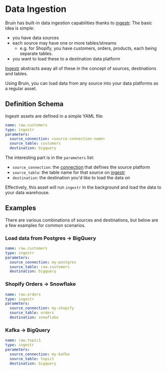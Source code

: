 # Data Ingestion

Bruin has built-in data ingestion capabilities thanks to [ingestr](https://github.com/bruin-data/ingestr). The basic idea is simple:
- you have data sources
- each source may have one or more tables/streams
  - e.g. for Shopify, you have customers, orders, products, each being separate tables.
- you want to load these to a destination data platform

[Ingestr](https://github.com/bruin-data/ingestr) abstracts away all of these in the concept of sources, destinations and tables.

Using Bruin, you can load data from any source into your data platforms as a regular asset.

## Definition Schema

Ingestr assets are defined in a simple YAML file:

```yaml
name: raw.customers
type: ingestr
parameters:
  source_connection: <source-connection-name>
  source_table: customers
  destination: bigquery
```

The interesting part is in the `parameters` list:
- `source_connection`: the [connection](../getting-started/concepts.md#connection) that defines the source platform
- `source_table`: the table name for that source on [ingestr](https://bruin-data.github.io/ingestr/supported-sources/shopify.html)
- `destination`: the destination you'd like to load the data on

Effectively, this asset will run `ingestr` in the background and load the data to your data warehouse.

## Examples
There are various combinations of sources and destinations, but below are a few examples for common scenarios.

### Load data from Postgres -> BigQuery
```yaml
name: raw.customers
type: ingestr
parameters:
  source_connection: my-postgres
  source_table: raw.customers
  destination: bigquery
```

### Shopify Orders -> Snowflake
```yaml
name: raw.orders
type: ingestr
parameters:
  source_connection: my-shopify
  source_table: orders
  destination: snowflake
```

### Kafka -> BigQuery
```yaml
name: raw.topic1
type: ingestr
parameters:
  source_connection: my-kafka
  source_table: topic1
  destination: bigquery
```

